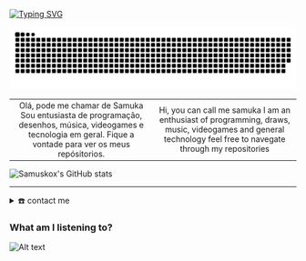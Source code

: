 [![Typing SVG](https://readme-typing-svg.demolab.com?font=Pixelify+Sans&size=30&pause=1000&color=C920FF&background=FFFFFF00&center=true&vCenter=true&random=false&width=435&lines=Hi%2C+wassup%3F+I+am+samuka)](https://git.io/typing-svg)

<div align="center">
  <img  src="https://github.com/1999AZZAR/1999AZZAR/blob/main/resources/img/grid-snake.svg"
       alt="snake" /></a>
</div>

<p align="center">
  <!--- stats (start) -->
<table align="center">
<tr border="none">
<td width="50%" align="center">
  Olá, pode me chamar de Samuka
  Sou entusiasta de programação, desenhos, música, videogames e tecnologia em geral.
  Fique a vontade para ver os meus repósitorios.
  
</td>

<td width="50%" align="center">
  Hi, you can call me samuka
  I am an enthusiast of programming, draws, music, videogames and general technology 
  feel free to navegate through my repositories
  </td>
</tr>
</table>
</p> 

![Samuskox's GitHub stats](https://github-readme-stats.vercel.app/api?username=Samuskox&show_icons=true&theme=synthwave)

-----

<details>
  <summary>☎️ contact me</summary>
<div>
  <samp>
    <h2 align="center">you can reach me by:</h2>
    <p align="center">
      <br/>
      <a href="https://www.linkedin.com/in/samuel-oliveira-lopes1/" target="blank"><img align="center"
         src="https://img.shields.io/badge/linkedin-%231DA1F2.svg?style=for-the-badge&logo=linkedin&logoColor=white"
         alt="azzar" height="30"/></a>
      <a href="mailto:samu5020ol@gmail.com" target="blank"><img align="center"
         src="https://img.shields.io/badge/gmail-EA4335.svg?style=for-the-badge&logo=gmail&logoColor=white"
         alt="azzar" height="30"/></a>
    </p>
  <p align="center">
      <a href="https://www.instagram.com/samuka5002/" target="blank"><img align="center"
         src="https://img.shields.io/badge/instagram-%23E4405F.svg?style=for-the-badge&logo=Instagram&logoColor=white"
         alt="azzar" height="30"/></a>
      <a href="https://wa.me/+5515996960426" target="blank"><img align="center"
         src="https://img.shields.io/badge/whatsapp-4B7F1.svg?style=for-the-badge&logo=whatsapp&logoColor=white"
         alt="azzar" height="30"/></a>
      <br>
    </p>
  </samp>
</div>
</details>

<h3>What am I listening to?</h3>

![Alt text](https://spotify-recently-played-readme.vercel.app/api?user=samu5020ol&unique={true|1|on|yes})

<!--
**Samuskox/Samuskox** is a ✨ _special_ ✨ repository because its `README.md` (this file) appears on your GitHub profile.

Here are some ideas to get you started:

- 🔭 I’m currently working on ...
- 🌱 I’m currently learning ...
- 👯 I’m looking to collaborate on ...
- 🤔 I’m looking for help with ...
- 💬 Ask me about ...
- 📫 How to reach me: ...
- 😄 Pronouns: ...
- ⚡ Fun fact: ...
-->
